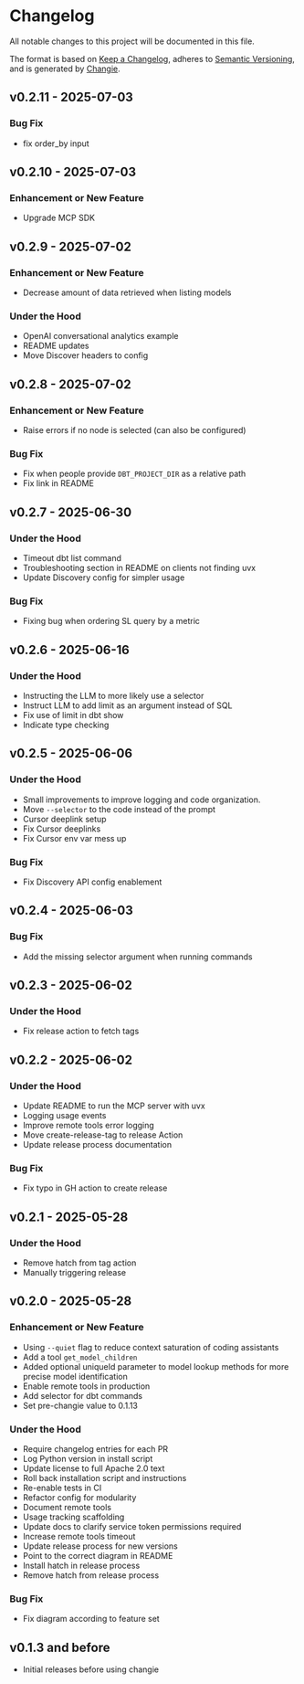 # Changelog

All notable changes to this project will be documented in this file.

The format is based on [Keep a Changelog](https://keepachangelog.com/en/1.0.0/),
adheres to [Semantic Versioning](https://semver.org/spec/v2.0.0.html),
and is generated by [Changie](https://github.com/miniscruff/changie).


## v0.2.11 - 2025-07-03
### Bug Fix
* fix order_by input

## v0.2.10 - 2025-07-03
### Enhancement or New Feature
* Upgrade MCP SDK

## v0.2.9 - 2025-07-02
### Enhancement or New Feature
* Decrease amount of data retrieved when listing models
### Under the Hood
* OpenAI conversational analytics example
* README updates
* Move Discover headers to config

## v0.2.8 - 2025-07-02
### Enhancement or New Feature
* Raise errors if no node is selected (can also be configured)
### Bug Fix
* Fix when people provide `DBT_PROJECT_DIR` as  a relative path
* Fix link in README

## v0.2.7 - 2025-06-30
### Under the Hood
* Timeout dbt list command
* Troubleshooting section in README on clients not finding uvx
* Update Discovery config for simpler usage
### Bug Fix
* Fixing bug when ordering SL query by a metric

## v0.2.6 - 2025-06-16
### Under the Hood
* Instructing the LLM to more likely use a selector
* Instruct LLM to add limit as an argument instead of SQL
* Fix use of limit in dbt show
* Indicate type checking

## v0.2.5 - 2025-06-06
### Under the Hood
* Small improvements to improve logging and code organization.
* Move `--selector` to the code instead of the prompt
* Cursor deeplink setup
* Fix Cursor deeplinks
* Fix Cursor env var mess up
### Bug Fix
* Fix Discovery API config enablement

## v0.2.4 - 2025-06-03
### Bug Fix
* Add the missing selector argument when running commands

## v0.2.3 - 2025-06-02
### Under the Hood
* Fix release action to fetch tags

## v0.2.2 - 2025-06-02
### Under the Hood
* Update README to run the MCP server with uvx
* Logging usage events
* Improve remote tools error logging
* Move create-release-tag to release Action
* Update release process documentation
### Bug Fix
* Fix typo in GH action to create release

## v0.2.1 - 2025-05-28
### Under the Hood
* Remove hatch from tag action
* Manually triggering release

## v0.2.0 - 2025-05-28
### Enhancement or New Feature
* Using `--quiet` flag to reduce context saturation of coding assistants
* Add a tool `get_model_children`
* Added optional uniqueId parameter to model lookup methods for more precise model identification
* Enable remote tools in production
* Add selector for dbt commands
* Set pre-changie value to 0.1.13
### Under the Hood
* Require changelog entries for each PR
* Log Python version in install script
* Update license to full Apache 2.0 text
* Roll back installation script and instructions
* Re-enable tests in CI
* Refactor config for modularity
* Document remote tools
* Usage tracking scaffolding
* Update docs to clarify service token permissions required
* Increase remote tools timeout
* Update release process for new versions
* Point to the correct diagram in README
* Install hatch in release process
* Remove hatch from release process
### Bug Fix
* Fix diagram according to feature set

## v0.1.3 and before
* Initial releases before using changie